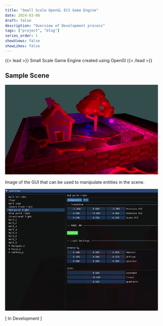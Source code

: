 ```yaml
---
title: "Small Scale OpenGL ECS Game Engine"
date: 2024-03-08
draft: false
description: "Overview of Development process"
tags: ["project", "blog"]
series_order: 1
showViews: false
showLikes: false
---
```


{{< lead >}}
Small Scale Game Engine created using OpenGl
{{< /lead >}}

## Sample Scene

![virtual environment img](Featured.png)

Image of the GUI that can be used to manipulate entities in the scene.

![menu img](MenuIMG.png)


[ In Development ]


